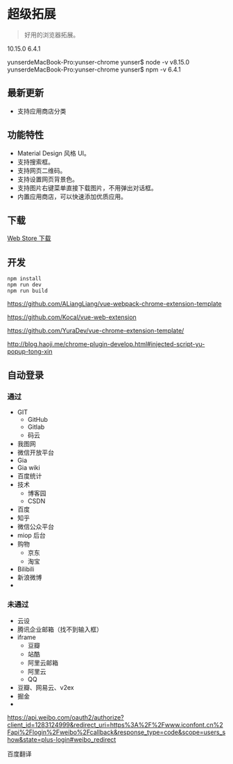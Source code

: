 # 超级拓展

> 好用的浏览器拓展。

10.15.0
6.4.1


yunserdeMacBook-Pro:yunser-chrome yunser$ node -v
v8.15.0
yunserdeMacBook-Pro:yunser-chrome yunser$ npm -v
6.4.1


## 最新更新

* 支持应用商店分类

## 功能特性

* Material Design 风格 UI。
* 支持搜索框。
* 支持网页二维码。
* 支持设置网页背景色。
* 支持图片右键菜单直接下载图片，不用弹出对话框。
* 内置应用商店，可以快速添加优质应用。

## 下载

[Web Store 下载](https://chrome.google.com/webstore/detail/%E8%B6%85%E7%BA%A7%E6%8B%93%E5%B1%95/ejfhencngpnpohkchdjgkphiakibkkab)


## 开发

```
npm install
npm run dev
npm run build
```

https://github.com/ALiangLiang/vue-webpack-chrome-extension-template

https://github.com/Kocal/vue-web-extension


https://github.com/YuraDev/vue-chrome-extension-template/

http://blog.haoji.me/chrome-plugin-develop.html#injected-script-yu-popup-tong-xin


## 自动登录

### 通过

* GIT
  * GitHub
  * Gitlab
  * 码云
* 我图网
* 微信开放平台
* Gia
* Gia wiki
* 百度统计
* 技术
  * 博客园
  * CSDN
* 百度
* 知乎
* 微信公众平台
* miop 后台
* 购物
  * 京东
  * 淘宝
* Bilibili
* 新浪微博
* 
### 未通过

* 云设
* 腾讯企业邮箱（找不到输入框）
* iframe
    * 豆瓣
    * 站酷
    * 阿里云邮箱
    * 阿里云
    * QQ
* 豆瓣、网易云、v2ex
* 掘金
*

https://api.weibo.com/oauth2/authorize?client_id=1283124999&redirect_uri=https%3A%2F%2Fwww.iconfont.cn%2Fapi%2Flogin%2Fweibo%2Fcallback&response_type=code&scope=users_show&state=plus-login#weibo_redirect


百度翻译